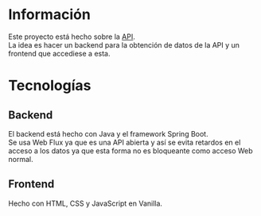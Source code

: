 # Información   
Este proyecto está hecho sobre la [API](https://api-dattebayo.vercel.app/).  
La idea es hacer un backend para la obtención de datos de la API y un frontend que accediese a esta.   

# Tecnologías   
## Backend   
El backend está hecho con Java y el framework Spring Boot.   
Se usa Web Flux ya que es una API abierta y así se evita retardos en el acceso a los datos ya que esta forma no es bloqueante como acceso Web normal.   
## Frontend   
Hecho con HTML, CSS y JavaScript en Vanilla.
